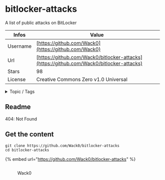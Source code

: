 # bitlocker-attacks

A list of public attacks on BitLocker

| Infos    | Value                                                              |
| -------- | -------------------------------------------------------------------|
| Username | [https://github.com/Wack0](https://github.com/Wack0) |
| Url      | [https://github.com/Wack0/bitlocker-attacks](https://github.com/Wack0/bitlocker-attacks)                                               |
| Stars    | 98                                                          |
| License  | Creative Commons Zero v1.0 Universal                                                        |

<details>

<summary>Topic / Tags</summary>

* bitlocker* cve-2022-22048* cve-2022-29127* cve-2023-21563* vulnerability

</details>

## Readme

404: Not Found


## Get the content

```
git clone https://github.com/Wack0/bitlocker-attacks
cd bitlocker-attacks
```

{% embed url="https://github.com/Wack0/bitlocker-attacks" %}

<figure><img src="https://avatars.githubusercontent.com/u/2650838?v=4" alt=""><figcaption><p>Wack0</p></figcaption></figure>
